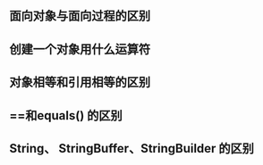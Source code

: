 ## 面向对象与面向过程的区别

## 创建一个对象用什么运算符

## 对象相等和引用相等的区别

## ==和equals() 的区别

## String、 StringBuffer、StringBuilder 的区别
